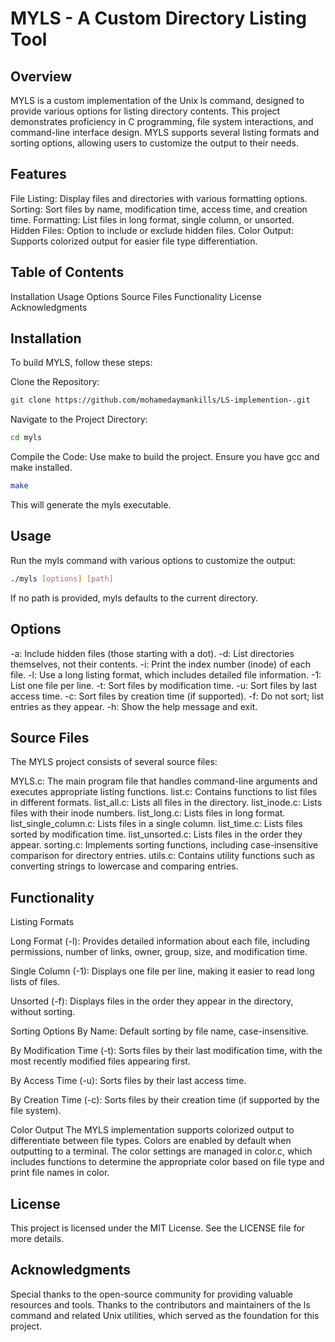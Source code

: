 # MYLS - A Custom Directory Listing Tool

## Overview
MYLS is a custom implementation of the Unix ls command, designed to provide various options for listing directory contents. This project demonstrates proficiency in C programming, file system interactions, and command-line interface design. MYLS supports several listing formats and sorting options, allowing users to customize the output to their needs.

## Features
File Listing: Display files and directories with various formatting options.
Sorting: Sort files by name, modification time, access time, and creation time.
Formatting: List files in long format, single column, or unsorted.
Hidden Files: Option to include or exclude hidden files.
Color Output: Supports colorized output for easier file type differentiation.

## Table of Contents
Installation
Usage
Options
Source Files
Functionality
License
Acknowledgments

## Installation
To build MYLS, follow these steps:

Clone the Repository:

```bash
git clone https://github.com/mohamedaymankills/LS-implemention-.git
```
Navigate to the Project Directory:

```bash
cd myls
```
Compile the Code: Use make to build the project. Ensure you have gcc and make installed.

```bash
make
```
This will generate the myls executable.
## Usage
Run the myls command with various options to customize the output:

```bash
./myls [options] [path]
```
If no path is provided, myls defaults to the current directory.

## Options
-a: Include hidden files (those starting with a dot).
-d: List directories themselves, not their contents.
-i: Print the index number (inode) of each file.
-l: Use a long listing format, which includes detailed file information.
-1: List one file per line.
-t: Sort files by modification time.
-u: Sort files by last access time.
-c: Sort files by creation time (if supported).
-f: Do not sort; list entries as they appear.
-h: Show the help message and exit.

## Source Files
The MYLS project consists of several source files:

MYLS.c: The main program file that handles command-line arguments and executes appropriate listing functions.
list.c: Contains functions to list files in different formats.
list_all.c: Lists all files in the directory.
list_inode.c: Lists files with their inode numbers.
list_long.c: Lists files in long format.
list_single_column.c: Lists files in a single column.
list_time.c: Lists files sorted by modification time.
list_unsorted.c: Lists files in the order they appear.
sorting.c: Implements sorting functions, including case-insensitive comparison for directory entries.
utils.c: Contains utility functions such as converting strings to lowercase and comparing entries.

## Functionality

Listing Formats

Long Format (-l): Provides detailed information about each file, including permissions, number of links, owner, group, size, and modification time.

Single Column (-1): Displays one file per line, making it easier to read long lists of files.

Unsorted (-f): Displays files in the order they appear in the directory, without sorting.

Sorting Options
By Name: Default sorting by file name, case-insensitive.

By Modification Time (-t): Sorts files by their last modification time, with the most recently modified files appearing first.

By Access Time (-u): Sorts files by their last access time.

By Creation Time (-c): Sorts files by their creation time (if supported by the file system).

Color Output
The MYLS implementation supports colorized output to differentiate between file types. Colors are enabled by default when outputting to a terminal. The color settings are managed in color.c, which includes functions to determine the appropriate color based on file type and print file names in color.

## License
This project is licensed under the MIT License. See the LICENSE file for more details.

## Acknowledgments
Special thanks to the open-source community for providing valuable resources and tools.
Thanks to the contributors and maintainers of the ls command and related Unix utilities, which served as the foundation for this project.
